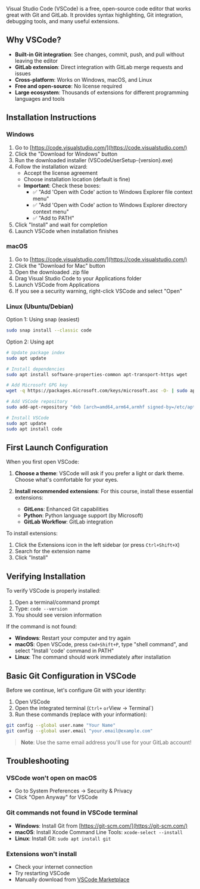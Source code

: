 
Visual Studio Code (VSCode) is a free, open-source code editor that works great with Git and GitLab. It provides syntax highlighting, Git integration, debugging tools, and many useful extensions.

## Why VSCode?

- **Built-in Git integration**: See changes, commit, push, and pull without leaving the editor
- **GitLab extension**: Direct integration with GitLab merge requests and issues
- **Cross-platform**: Works on Windows, macOS, and Linux
- **Free and open-source**: No license required
- **Large ecosystem**: Thousands of extensions for different programming languages and tools

## Installation Instructions

### Windows

1. Go to [https://code.visualstudio.com/](https://code.visualstudio.com/)
2. Click the "Download for Windows" button
3. Run the downloaded installer (VSCodeUserSetup-{version}.exe)
4. Follow the installation wizard:
   - Accept the license agreement
   - Choose installation location (default is fine)
   - **Important**: Check these boxes:
     - ✅ "Add 'Open with Code' action to Windows Explorer file context menu"
     - ✅ "Add 'Open with Code' action to Windows Explorer directory context menu"
     - ✅ "Add to PATH"
5. Click "Install" and wait for completion
6. Launch VSCode when installation finishes

### macOS

1. Go to [https://code.visualstudio.com/](https://code.visualstudio.com/)
2. Click the "Download for Mac" button
3. Open the downloaded .zip file
4. Drag Visual Studio Code to your Applications folder
5. Launch VSCode from Applications
6. If you see a security warning, right-click VSCode and select "Open"

### Linux (Ubuntu/Debian)

Option 1: Using snap (easiest)
```bash
sudo snap install --classic code
```

Option 2: Using apt
```bash
# Update package index
sudo apt update

# Install dependencies
sudo apt install software-properties-common apt-transport-https wget

# Add Microsoft GPG key
wget -q https://packages.microsoft.com/keys/microsoft.asc -O- | sudo apt-key add -

# Add VSCode repository
sudo add-apt-repository "deb [arch=amd64,arm64,armhf signed-by=/etc/apt/trusted.gpg.d/packages.microsoft.gpg] https://packages.microsoft.com/repos/code stable main"

# Install VSCode
sudo apt update
sudo apt install code
```

## First Launch Configuration

When you first open VSCode:

1. **Choose a theme**: VSCode will ask if you prefer a light or dark theme. Choose what's comfortable for your eyes.

2. **Install recommended extensions**: For this course, install these essential extensions:
   - **GitLens**: Enhanced Git capabilities
   - **Python**: Python language support (by Microsoft)
   - **GitLab Workflow**: GitLab integration

To install extensions:
1. Click the Extensions icon in the left sidebar (or press `Ctrl+Shift+X`)
2. Search for the extension name
3. Click "Install"

## Verifying Installation

To verify VSCode is properly installed:

1. Open a terminal/command prompt
2. Type: `code --version`
3. You should see version information

If the command is not found:
- **Windows**: Restart your computer and try again
- **macOS**: Open VSCode, press `Cmd+Shift+P`, type "shell command", and select "Install 'code' command in PATH"
- **Linux**: The command should work immediately after installation

## Basic Git Configuration in VSCode

Before we continue, let's configure Git with your identity:

1. Open VSCode
2. Open the integrated terminal (`Ctrl+` ` or `View → Terminal`)
3. Run these commands (replace with your information):

```bash
git config --global user.name "Your Name"
git config --global user.email "your.email@example.com"
```

> **Note**: Use the same email address you'll use for your GitLab account!

## Troubleshooting

### VSCode won't open on macOS
- Go to System Preferences → Security & Privacy
- Click "Open Anyway" for VSCode

### Git commands not found in VSCode terminal
- **Windows**: Install Git from [https://git-scm.com/](https://git-scm.com/)
- **macOS**: Install Xcode Command Line Tools: `xcode-select --install`
- **Linux**: Install Git: `sudo apt install git`

### Extensions won't install
- Check your internet connection
- Try restarting VSCode
- Manually download from [VSCode Marketplace](https://marketplace.visualstudio.com/vscode)
